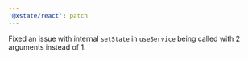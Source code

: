 ```yaml
---
'@xstate/react': patch
---
```


Fixed an issue with internal `setState` in `useService` being called with 2 arguments instead of 1.
